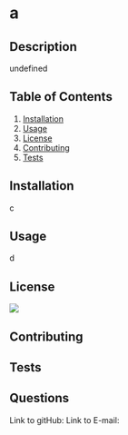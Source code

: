 # a

## Description

undefined

## Table of Contents
1. [Installation](#installation)
2. [Usage](#usage)
3. [License](#license)
4. [Contributing](#contributing)
5. [Tests](#tests)

## Installation

c




## Usage

d


## License
 <a href="https://github.com/badges/shields/graphs/contributors" alt="Contributors">
        <img src= https://img.shields.io/badge/just%20the%20message-8A2BE2 /></a>


## Contributing



## Tests

## Questions
Link to gitHub: 
Link to E-mail: 
